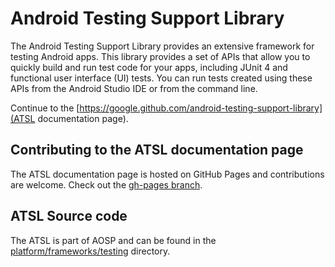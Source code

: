 # Android Testing Support Library

The Android Testing Support Library provides an extensive framework for testing Android apps. This library provides a set of APIs that allow you to quickly build and run test code for your apps, including JUnit 4 and functional user interface (UI) tests. You can run tests created using these APIs from the Android Studio IDE or from the command line.

Continue to the [https://google.github.com/android-testing-support-library](ATSL documentation page).

## Contributing to the ATSL documentation page

The ATSL documentation page is hosted on GitHub Pages and contributions are welcome. Check out the [gh-pages branch](https://github.com/google/android-testing-support-library/tree/gh-pages).

## ATSL Source code

The ATSL is part of AOSP and can be found in the [platform/frameworks/testing](https://android.googlesource.com/platform/frameworks/testing/+/android-support-test) directory.
